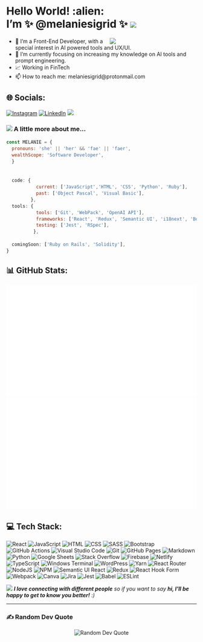 <h1> Hello World! :alien: <br> I’m ✨  @melaniesigrid  ✨ <img src="https://media.giphy.com/media/mGcNjsfWAjY5AEZNw6/giphy.gif" width="50"></h1>
<img align='right' src="https://media.giphy.com/media/UBdm1xinbK65niyZ5i/giphy.gif" width="230">
<ul>
  <li>👀 I’m a Front-End Developer, with a special interest in AI powered tools and UX/UI.</li>
  <li>🌱 I’m currently focusing on increasing my knowledge on AI tools and prompt engineering.</li>
  <li>📈 Working in FinTech</li>
  <li>📫 How to reach me: melaniesigrid@protonmail.com</li>
</ul>

## 🌐 Socials:
[![Instagram](https://img.shields.io/badge/Instagram-%23E4405F.svg?logo=Instagram&logoColor=white)](https://instagram.com/melaniesigrid) [![LinkedIn](https://img.shields.io/badge/LinkedIn-%230077B5.svg?logo=linkedin&logoColor=white)](https://linkedin.com/in/melaniesigrid)  <a href="https://github.com/melaniesigrid"><img src="https://img.shields.io/github/followers/melaniesigrid?label=follow&style=social"></a>


### <img src="https://media.giphy.com/media/VgCDAzcKvsR6OM0uWg/giphy.gif" width="50"> A little more about me... 

```javascript
const MELANIE = {
  pronouns: 'she' || 'her' && 'fae' || 'faer',
  wealthScope: 'Software Developer',
  }
  

  code: {
           current: ['JavaScript','HTML', 'CSS', 'Python', 'Ruby'],
           past: ['Object Pascal', 'Visual Basic'],
         },
  tools: {
           tools: ['Git', 'WebPack', 'OpenAI API'],
           frameworks: ['React', 'Redux', 'Semantic UI', 'i18next', 'Bootstrap', 'SASS'],
           testing: ['Jest', 'RSpec'],
          },
          
  comingSoon: ['Ruby on Rails', 'Solidity'],
}
```

## 📊 GitHub Stats:

![](https://github.com/melaniesigrid/github_stats/blob/master/generated/languages.svg)
![](https://github.com/melaniesigrid/github_stats/blob/master/generated/overview.svg)


## 💻 Tech Stack:

<p>
  
![React](https://img.shields.io/badge/React-20232a.svg?logo=react&logoColor=%2361DAFB)
![JavaScript](https://img.shields.io/badge/JavaScript-F7DF1E.svg?logo=javascript&logoColor=black)
![HTML](https://img.shields.io/badge/HTML-E34F26.svg?logo=html5&logoColor=white)
![CSS](https://img.shields.io/badge/CSS-1572B6.svg?logo=css3&logoColor=white)
![SASS](https://img.shields.io/badge/Sass-hotpink.svg?logo=SASS&logoColor=white)
![Bootstrap](https://img.shields.io/badge/Bootstrap-7952B3.svg?logo=bootstrap&logoColor=white)
![GitHub Actions](https://img.shields.io/badge/GitHub%20Actions-2671E5.svg?logo=github%20actions&logoColor=white)
![Visual Studio Code](https://img.shields.io/badge/Visual%20Studio%20Code-0078d7.svg?logo=visual-studio-code&logoColor=white)
![Git](https://img.shields.io/badge/Git-F05033.svg?logo=git&logoColor=white)
![GitHub Pages](https://img.shields.io/badge/GitHub%20Pages-327FC7.svg?logo=github&logoColor=white)
![Markdown](https://img.shields.io/badge/Markdown-000000.svg?logo=markdown&logoColor=white)
![Python](https://img.shields.io/badge/Python-14354C.svg?logo=python&logoColor=white)
![Google Sheets](https://img.shields.io/badge/Google%20Sheets-34A853.svg?logo=google%20sheets&logoColor=white)
![Stack Overflow](https://img.shields.io/badge/-Stack%20Overflow-FE7A16?logo=stack-overflow&logoColor=white)
![Firebase](https://img.shields.io/badge/firebase-%23039BE5.svg?style=flat&logo=firebase)
![Netlify](https://img.shields.io/badge/netlify-%23000000.svg?style=flat&logo=netlify&logoColor=#00C7B7)
![TypeScript](https://img.shields.io/badge/typescript-%23007ACC.svg?style=flat&logo=typescript&logoColor=white)
![Windows Terminal](https://img.shields.io/badge/Windows%20Terminal-%234D4D4D.svg?style=flat&logo=windows-terminal&logoColor=white)
![WordPress](https://img.shields.io/badge/WordPress-%23117AC9.svg?style=flat&logo=WordPress&logoColor=white)
![Yarn](https://img.shields.io/badge/yarn-%232C8EBB.svg?style=flat&logo=yarn&logoColor=white)
![React Router](https://img.shields.io/badge/React_Router-CA4245?style=flat&logo=react-router&logoColor=white)
![NodeJS](https://img.shields.io/badge/node.js-6DA55F?style=flat&logo=node.js&logoColor=white)
![NPM](https://img.shields.io/badge/NPM-%23CB3837.svg?style=flat&logo=npm&logoColor=white)
![Semantic UI React](https://img.shields.io/badge/Semantic%20UI%20React-%2335BDB2.svg?style=flat&logo=SemanticUIReact&logoColor=white)
![Redux](https://img.shields.io/badge/redux-%23593d88.svg?style=flat&logo=redux&logoColor=white)
![React Hook Form](https://img.shields.io/badge/React%20Hook%20Form-%23EC5990.svg?style=flat&logo=reacthookform&logoColor=white)
![Webpack](https://img.shields.io/badge/webpack-%238DD6F9.svg?style=flat&logo=webpack&logoColor=black)
![Canva](https://img.shields.io/badge/Canva-%2300C4CC.svg?style=flat&logo=Canva&logoColor=white)
![Jira](https://img.shields.io/badge/jira-%230A0FFF.svg?style=flat&logo=jira&logoColor=white)
![Jest](https://img.shields.io/badge/-jest-%23C21325?style=flat&logo=jest&logoColor=white)
![Babel](https://img.shields.io/badge/Babel-F9DC3e?style=flat&logo=babel&logoColor=black)
![ESLint](https://img.shields.io/badge/ESLint-4B3263?style=flat&logo=eslint&logoColor=white)
</p>

<img src="https://media.giphy.com/media/qUIQfddFeDBIPRw2cW/giphy.gif" width="150"> <em><b>I love connecting with different people</b> so if you want to say <b>hi, I'll be happy to get to know you better!</b> :)</em>


---

### ✍️ Random Dev Quote 
<center>
    <img src="https://quotes-github-readme.vercel.app/api?type=horizontal&theme=radical" alt="Random Dev Quote" />
</center>


